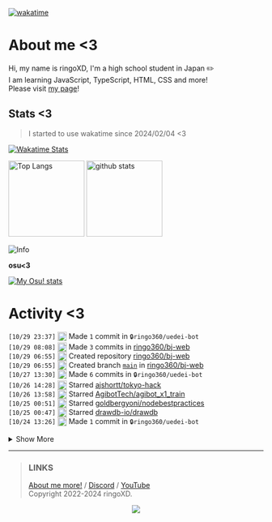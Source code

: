 [![wakatime](https://wakatime.com/badge/user/018d71ab-3f96-48fe-973b-2f7b3d50ecc9.svg)](https://wakatime.com/@018d71ab-3f96-48fe-973b-2f7b3d50ecc9)

# About me <3
<!--
<a href="https://ringoxd.pages.dev"><img src="https://avatars.githubusercontent.com/u/105296365" align="right"></a>
-->

Hi, my name is ringoXD, I'm a high school student in Japan ✏️<br>
I am learning JavaScript, TypeScript, HTML, CSS and more!<br>
Please visit [my page](https://ringoxd.dev/)!

## Stats <3


> I started to use wakatime since 2024/02/04 <3

[![Wakatime Stats](https://github-readme-stats.vercel.app/api/wakatime?username=ringo360&layout=compact&theme=tokyonight)](https://wakatime.com/@ringo360)

<p align="left"> 
  <img alt="Top Langs" height="150px" src="https://github-readme-stats.vercel.app/api/top-langs/?username=ringo360&layout=compact&count_private=true&show_icons=true&theme=tokyonight&custom_title=Used%20Languages!" />
  <img alt="github stats" height="150px" src="https://github-readme-stats.vercel.app/api?username=ringo360&count_private=true&show_icons=true&show_icons=true&theme=tokyonight&custom_title=My%20stats%20<3" />
</p>

![Info](http://github-profile-summary-cards.vercel.app/api/cards/profile-details?username=ringo360&theme=tokyonight)


**osu<3**

[![My Osu! stats](https://osu-sig.vercel.app/card?user=P360Rythm&mode=std&lang=en&blur=6&animation=true&hue=307&mini=true)](https://osu.ppy.sh/users/24734251/)

<!--[![Github activity graph](https://github-readme-activity-graph.vercel.app/graph?username=ringo360&bg_color=000024&color=00ff00&line=8080ff&point=d0d0ff&area=true&hide_border=true)](https://github.com/ashutosh00710/github-readme-activity-graph)-->
<!--[![github-chart](https://github-chart.vercel.app/api?user=ringo360)]-->

# Activity <3
<!--START_SECTION:activity-->
`[10/29 23:37]` <img alt="📝" src="https://github.com/cheesits456/github-activity-readme/raw/master/icons/commit.png" align="top" height="18"> Made `1` commit in <span title="Private Repo">`🔒ringo360/uedei-bot`</span>  
`[10/29 08:08]` <img alt="📝" src="https://github.com/cheesits456/github-activity-readme/raw/master/icons/commit.png" align="top" height="18"> Made `3` commits in [ringo360/bj-web](https://github.com/ringo360/bj-web)  
`[10/29 06:55]` <img alt="➕" src="https://github.com/cheesits456/github-activity-readme/raw/master/icons/create-repo.png" align="top" height="18"> Created repository [ringo360/bj-web](https://github.com/ringo360/bj-web)  
`[10/29 06:55]` <img alt="📂" src="https://github.com/cheesits456/github-activity-readme/raw/master/icons/create-branch.png" align="top" height="18"> Created branch [`main`](https://github.com/ringo360/bj-web/tree/main) in [ringo360/bj-web](https://github.com/ringo360/bj-web)  
`[10/27 13:30]` <img alt="📝" src="https://github.com/cheesits456/github-activity-readme/raw/master/icons/commit.png" align="top" height="18"> Made `6` commits in <span title="Private Repo">`🔒ringo360/uedei-bot`</span>  
`[10/26 14:28]` <img alt="⭐" src="https://github.com/cheesits456/github-activity-readme/raw/master/icons/star.png" align="top" height="18"> Starred [ajshortt/tokyo-hack](https://github.com/ajshortt/tokyo-hack)  
`[10/26 13:58]` <img alt="⭐" src="https://github.com/cheesits456/github-activity-readme/raw/master/icons/star.png" align="top" height="18"> Starred [AgibotTech/agibot_x1_train](https://github.com/AgibotTech/agibot_x1_train)  
`[10/25 00:51]` <img alt="⭐" src="https://github.com/cheesits456/github-activity-readme/raw/master/icons/star.png" align="top" height="18"> Starred [goldbergyoni/nodebestpractices](https://github.com/goldbergyoni/nodebestpractices)  
`[10/25 00:47]` <img alt="⭐" src="https://github.com/cheesits456/github-activity-readme/raw/master/icons/star.png" align="top" height="18"> Starred [drawdb-io/drawdb](https://github.com/drawdb-io/drawdb)  
`[10/24 13:26]` <img alt="📝" src="https://github.com/cheesits456/github-activity-readme/raw/master/icons/commit.png" align="top" height="18"> Made `1` commit in <span title="Private Repo">`🔒ringo360/uedei-bot`</span>  

<details><summary>Show More</summary>

`[10/24 08:10]` <img alt="📝" src="https://github.com/cheesits456/github-activity-readme/raw/master/icons/commit.png" align="top" height="18"> Made `3` commits in [ringo360/canvas-asobi](https://github.com/ringo360/canvas-asobi)  
`[10/24 07:52]` <img alt="🗣" src="https://github.com/cheesits456/github-activity-readme/raw/master/icons/comment.png" align="top" height="18"> Commented on [`#1`](https://github.com//ringo360/discordpy-test/issues/1 'flake8 check failed') in [ringo360/discordpy-test](https://github.com/ringo360/discordpy-test)  
`[10/24 07:52]` <img alt="❗️" src="https://github.com/cheesits456/github-activity-readme/raw/master/icons/issue.png" align="top" height="18"> Closed issue [`#1`](https://github.com//ringo360/discordpy-test/issues/1 'flake8 check failed') in [ringo360/discordpy-test](https://github.com/ringo360/discordpy-test)  
`[10/24 07:51]` <img alt="📝" src="https://github.com/cheesits456/github-activity-readme/raw/master/icons/commit.png" align="top" height="18"> Made `3` commits in [ringo360/discordpy-test](https://github.com/ringo360/discordpy-test)  
`[10/24 07:40]` <img alt="❗️" src="https://github.com/cheesits456/github-activity-readme/raw/master/icons/issue.png" align="top" height="18"> Opened issue [`#1`](https://github.com//ringo360/discordpy-test/issues/1 'flake8 check failed') in [ringo360/discordpy-test](https://github.com/ringo360/discordpy-test)  
`[10/24 07:37]` <img alt="📝" src="https://github.com/cheesits456/github-activity-readme/raw/master/icons/commit.png" align="top" height="18"> Made `1` commit in [ringo360/discordpy-test](https://github.com/ringo360/discordpy-test)  
`[10/24 07:33]` <img alt="📂" src="https://github.com/cheesits456/github-activity-readme/raw/master/icons/create-branch.png" align="top" height="18"> Created branch [`main`](https://github.com/ringo360/discordpy-test/tree/main) in [ringo360/discordpy-test](https://github.com/ringo360/discordpy-test)  
`[10/24 07:33]` <img alt="➕" src="https://github.com/cheesits456/github-activity-readme/raw/master/icons/create-repo.png" align="top" height="18"> Created repository [ringo360/discordpy-test](https://github.com/ringo360/discordpy-test)  
`[10/24 06:40]` <img alt="⭐" src="https://github.com/cheesits456/github-activity-readme/raw/master/icons/star.png" align="top" height="18"> Starred [hiteshchoudhary/apihub](https://github.com/hiteshchoudhary/apihub)  
`[10/23 23:28]` <img alt="📝" src="https://github.com/cheesits456/github-activity-readme/raw/master/icons/commit.png" align="top" height="18"> Made `1` commit in [ringo360/purge-all](https://github.com/ringo360/purge-all)  
`[10/23 13:23]` <img alt="❗️" src="https://github.com/cheesits456/github-activity-readme/raw/master/icons/issue.png" align="top" height="18"> Opened issue `#6` in <span title="Private Repo">`🔒ringo360/uedei-bot`</span>  
`[10/23 13:21]` <img alt="📝" src="https://github.com/cheesits456/github-activity-readme/raw/master/icons/commit.png" align="top" height="18"> Made `10` commits in <span title="Private Repo">`🔒ringo360/uedei-bot`</span>  
`[10/22 08:10]` <img alt="📝" src="https://github.com/cheesits456/github-activity-readme/raw/master/icons/commit.png" align="top" height="18"> Made `3` commits in [ringo360/canvas-asobi](https://github.com/ringo360/canvas-asobi)  
`[10/22 07:25]` <img alt="⭐" src="https://github.com/cheesits456/github-activity-readme/raw/master/icons/star.png" align="top" height="18"> Starred [end3r/Gamedev-Canvas-workshop](https://github.com/end3r/Gamedev-Canvas-workshop)  
`[10/22 07:13]` <img alt="📝" src="https://github.com/cheesits456/github-activity-readme/raw/master/icons/commit.png" align="top" height="18"> Made `4` commits in [ringo360/canvas-asobi](https://github.com/ringo360/canvas-asobi)  
`[10/22 05:16]` <img alt="❗️" src="https://github.com/cheesits456/github-activity-readme/raw/master/icons/issue.png" align="top" height="18"> Opened issue `#5` in <span title="Private Repo">`🔒ringo360/uedei-bot`</span>  
`[10/22 04:45]` <img alt="⭐" src="https://github.com/cheesits456/github-activity-readme/raw/master/icons/star.png" align="top" height="18"> Starred [voids-top/docs](https://github.com/voids-top/docs)  
`[10/22 04:44]` <img alt="⭐" src="https://github.com/cheesits456/github-activity-readme/raw/master/icons/star.png" align="top" height="18"> Starred [omonukko/pix-chan-for-ts-js](https://github.com/omonukko/pix-chan-for-ts-js)  
`[10/22 04:44]` <img alt="⭐" src="https://github.com/cheesits456/github-activity-readme/raw/master/icons/star.png" align="top" height="18"> Starred [taka-4602/Pix-Chan](https://github.com/taka-4602/Pix-Chan)  
`[10/21 13:21]` <img alt="📝" src="https://github.com/cheesits456/github-activity-readme/raw/master/icons/commit.png" align="top" height="18"> Made `1` commit in <span title="Private Repo">`🔒ringo360/uedei-bot`</span>  
`[10/21 02:31]` <img alt="❗️" src="https://github.com/cheesits456/github-activity-readme/raw/master/icons/issue.png" align="top" height="18"> Opened issue `#4` in <span title="Private Repo">`🔒ringo360/uedei-bot`</span>  
`[10/21 02:27]` <img alt="❗️" src="https://github.com/cheesits456/github-activity-readme/raw/master/icons/issue.png" align="top" height="18"> Opened issue `#3` in <span title="Private Repo">`🔒ringo360/uedei-bot`</span>  
`[10/21 02:22]` <img alt="❗️" src="https://github.com/cheesits456/github-activity-readme/raw/master/icons/issue.png" align="top" height="18"> Opened issue `#2` in <span title="Private Repo">`🔒ringo360/uedei-bot`</span>  
`[10/21 02:14]` <img alt="❗️" src="https://github.com/cheesits456/github-activity-readme/raw/master/icons/issue.png" align="top" height="18"> Opened issue `#1` in <span title="Private Repo">`🔒ringo360/uedei-bot`</span>  
`[10/21 02:05]` <img alt="⭐" src="https://github.com/cheesits456/github-activity-readme/raw/master/icons/star.png" align="top" height="18"> Starred [YimMenu-Lua/Samurais-Scripts](https://github.com/YimMenu-Lua/Samurais-Scripts)  
`[10/21 02:05]` <img alt="⭐" src="https://github.com/cheesits456/github-activity-readme/raw/master/icons/star.png" align="top" height="18"> Starred [microsoft/BitNet](https://github.com/microsoft/BitNet)  
`[10/20 09:37]` <img alt="📝" src="https://github.com/cheesits456/github-activity-readme/raw/master/icons/commit.png" align="top" height="18"> Made `1` commit in <span title="Private Repo">`🔒ringo360/uedei-bot`</span>  
`[10/20 06:51]` <img alt="📂" src="https://github.com/cheesits456/github-activity-readme/raw/master/icons/create-branch.png" align="top" height="18"> Created branch `main` in <span title="Private Repo">`🔒ringo360/uedei-bot`</span>  
`[10/20 06:48]` <img alt="➕" src="https://github.com/cheesits456/github-activity-readme/raw/master/icons/create-repo.png" align="top" height="18"> Created repository <span title="Private Repo">`🔒ringo360/uedei-bot`</span>  
`[10/19 09:45]` <img alt="📝" src="https://github.com/cheesits456/github-activity-readme/raw/master/icons/commit.png" align="top" height="18"> Made `1` commit in [ringo360/CDN-v2](https://github.com/ringo360/CDN-v2)  
`[10/19 08:11]` <img alt="⭐" src="https://github.com/cheesits456/github-activity-readme/raw/master/icons/star.png" align="top" height="18"> Starred [vercel/hyper](https://github.com/vercel/hyper)  
`[10/17 11:17]` <img alt="📝" src="https://github.com/cheesits456/github-activity-readme/raw/master/icons/commit.png" align="top" height="18"> Made `1` commit in [ringo360/CDN-v2](https://github.com/ringo360/CDN-v2)  
`[10/17 11:17]` <img alt="❗️" src="https://github.com/cheesits456/github-activity-readme/raw/master/icons/issue.png" align="top" height="18"> Closed issue [`#2`](https://github.com//ringo360/CDN-v2/issues/2 'init.tsをつくる') in [ringo360/CDN-v2](https://github.com/ringo360/CDN-v2)  
`[10/17 04:25]` <img alt="❗️" src="https://github.com/cheesits456/github-activity-readme/raw/master/icons/issue.png" align="top" height="18"> Opened issue [`#2`](https://github.com//ringo360/CDN-v2/issues/2 'init.tsをつくる') in [ringo360/CDN-v2](https://github.com/ringo360/CDN-v2)  
`[10/17 04:24]` <img alt="📝" src="https://github.com/cheesits456/github-activity-readme/raw/master/icons/commit.png" align="top" height="18"> Made `2` commits in [ringo360/CDN-v2](https://github.com/ringo360/CDN-v2)  
`[10/17 02:45]` <img alt="📝" src="https://github.com/cheesits456/github-activity-readme/raw/master/icons/commit.png" align="top" height="18"> Made `1` commit in [TeamSekai/.github](https://github.com/TeamSekai/.github)  
`[10/17 02:43]` <img alt="📝" src="https://github.com/cheesits456/github-activity-readme/raw/master/icons/commit.png" align="top" height="18"> Made `1` commit in [TeamSekai/Sekai.Viewer](https://github.com/TeamSekai/Sekai.Viewer)  
`[10/17 02:41]` <img alt="🗣" src="https://github.com/cheesits456/github-activity-readme/raw/master/icons/comment.png" align="top" height="18"> Commented on [`f466be5`](https://github.com/TeamSekai/Sekai.Viewer/commit/f466be5edaba4c9e93a551bbd6208deb0ba2e4c4#commitcomment-148034846) in [TeamSekai/Sekai.Viewer](https://github.com/TeamSekai/Sekai.Viewer)  
`[10/17 02:40]` <img alt="📝" src="https://github.com/cheesits456/github-activity-readme/raw/master/icons/commit.png" align="top" height="18"> Made `1` commit in [TeamSekai/Sekai.Viewer](https://github.com/TeamSekai/Sekai.Viewer)  
`[10/17 02:36]` <img alt="📝" src="https://github.com/cheesits456/github-activity-readme/raw/master/icons/commit.png" align="top" height="18"> Made `1` commit in [TeamSekai/Sekai.Explode](https://github.com/TeamSekai/Sekai.Explode)  
`[10/16 01:40]` <img alt="❗️" src="https://github.com/cheesits456/github-activity-readme/raw/master/icons/issue.png" align="top" height="18"> Opened issue [`#1`](https://github.com//ringo360/CDN-v2/issues/1 'offsetの追加') in [ringo360/CDN-v2](https://github.com/ringo360/CDN-v2)  
`[10/15 10:03]` <img alt="➕" src="https://github.com/cheesits456/github-activity-readme/raw/master/icons/create-repo.png" align="top" height="18"> Created repository [ringo360/web-player](https://github.com/ringo360/web-player)  
`[10/15 10:03]` <img alt="📂" src="https://github.com/cheesits456/github-activity-readme/raw/master/icons/create-branch.png" align="top" height="18"> Created branch [`main`](https://github.com/ringo360/web-player/tree/main) in [ringo360/web-player](https://github.com/ringo360/web-player)  
`[10/15 08:14]` <img alt="📝" src="https://github.com/cheesits456/github-activity-readme/raw/master/icons/commit.png" align="top" height="18"> Made `6` commits in [ringo360/canvas-asobi](https://github.com/ringo360/canvas-asobi)  
`[10/14 23:48]` <img alt="⭐" src="https://github.com/cheesits456/github-activity-readme/raw/master/icons/star.png" align="top" height="18"> Starred [takejohn/aiscript-engine](https://github.com/takejohn/aiscript-engine)  
`[10/12 12:20]` <img alt="📝" src="https://github.com/cheesits456/github-activity-readme/raw/master/icons/commit.png" align="top" height="18"> Made `2` commits in [ringo360/1kb](https://github.com/ringo360/1kb)  
`[10/12 11:59]` <img alt="➕" src="https://github.com/cheesits456/github-activity-readme/raw/master/icons/create-repo.png" align="top" height="18"> Created repository [ringo360/1kb](https://github.com/ringo360/1kb)  
`[10/12 11:59]` <img alt="📂" src="https://github.com/cheesits456/github-activity-readme/raw/master/icons/create-branch.png" align="top" height="18"> Created branch [`main`](https://github.com/ringo360/1kb/tree/main) in [ringo360/1kb](https://github.com/ringo360/1kb)  
`[10/12 06:18]` <img alt="⭐" src="https://github.com/cheesits456/github-activity-readme/raw/master/icons/star.png" align="top" height="18"> Starred [iiordanov/remote-desktop-clients](https://github.com/iiordanov/remote-desktop-clients)  
`[10/11 09:19]` <img alt="⭐" src="https://github.com/cheesits456/github-activity-readme/raw/master/icons/star.png" align="top" height="18"> Starred [addi00000/empyrean](https://github.com/addi00000/empyrean)  
`[10/11 00:57]` <img alt="⭐" src="https://github.com/cheesits456/github-activity-readme/raw/master/icons/star.png" align="top" height="18"> Starred [yt-dlp/yt-dlp](https://github.com/yt-dlp/yt-dlp)  
`[10/10 05:24]` <img alt="➕" src="https://github.com/cheesits456/github-activity-readme/raw/master/icons/create-repo.png" align="top" height="18"> Created repository [ringo360/isSafeURL](https://github.com/ringo360/isSafeURL)  
`[10/10 05:24]` <img alt="📂" src="https://github.com/cheesits456/github-activity-readme/raw/master/icons/create-branch.png" align="top" height="18"> Created branch [`main`](https://github.com/ringo360/isSafeURL/tree/main) in [ringo360/isSafeURL](https://github.com/ringo360/isSafeURL)  
`[10/10 05:23]` <img alt="⭐" src="https://github.com/cheesits456/github-activity-readme/raw/master/icons/star.png" align="top" height="18"> Starred [ccbikai/loooooooooooooooooooooooooooooooooooooooooooooooooooooooooooooo.ong](https://github.com/ccbikai/loooooooooooooooooooooooooooooooooooooooooooooooooooooooooooooo.ong)  
`[10/08 08:10]` <img alt="📝" src="https://github.com/cheesits456/github-activity-readme/raw/master/icons/commit.png" align="top" height="18"> Made `6` commits in [ringo360/canvas-asobi](https://github.com/ringo360/canvas-asobi)  
`[10/08 07:07]` <img alt="📂" src="https://github.com/cheesits456/github-activity-readme/raw/master/icons/create-branch.png" align="top" height="18"> Created branch [`main`](https://github.com/ringo360/canvas-asobi/tree/main) in [ringo360/canvas-asobi](https://github.com/ringo360/canvas-asobi)  
`[10/08 07:07]` <img alt="➕" src="https://github.com/cheesits456/github-activity-readme/raw/master/icons/create-repo.png" align="top" height="18"> Created repository [ringo360/canvas-asobi](https://github.com/ringo360/canvas-asobi)  
`[10/08 05:15]` <img alt="⭐" src="https://github.com/cheesits456/github-activity-readme/raw/master/icons/star.png" align="top" height="18"> Starred [stackblitz/bolt.new](https://github.com/stackblitz/bolt.new)  
`[10/07 23:28]` <img alt="⭐" src="https://github.com/cheesits456/github-activity-readme/raw/master/icons/star.png" align="top" height="18"> Starred [otoneko1102/randplus-buffer](https://github.com/otoneko1102/randplus-buffer)  
`[10/06 11:29]` <img alt="📂" src="https://github.com/cheesits456/github-activity-readme/raw/master/icons/create-branch.png" align="top" height="18"> Created branch `main` in <span title="Private Repo">`🔒ringo360/RapidDos`</span>  
`[10/06 11:29]` <img alt="➕" src="https://github.com/cheesits456/github-activity-readme/raw/master/icons/create-repo.png" align="top" height="18"> Created repository <span title="Private Repo">`🔒ringo360/RapidDos`</span>  
`[10/06 09:03]` <img alt="⭐" src="https://github.com/cheesits456/github-activity-readme/raw/master/icons/star.png" align="top" height="18"> Starred [Team-BTMC/osu-radio](https://github.com/Team-BTMC/osu-radio)  
`[10/06 09:03]` <img alt="⭐" src="https://github.com/cheesits456/github-activity-readme/raw/master/icons/star.png" align="top" height="18"> Starred [otoneko1102/discord-userapp](https://github.com/otoneko1102/discord-userapp)  
`[10/05 19:03]` <img alt="📝" src="https://github.com/cheesits456/github-activity-readme/raw/master/icons/commit.png" align="top" height="18"> Made `2` commits in <span title="Private Repo">`🔒TeamSekai/Sekai.Viewer`</span>  
`[10/05 17:50]` <img alt="❗️" src="https://github.com/cheesits456/github-activity-readme/raw/master/icons/issue.png" align="top" height="18"> Closed issue `#1` in <span title="Private Repo">`🔒TeamSekai/Sekai.Viewer`</span>  
`[10/05 17:50]` <img alt="📝" src="https://github.com/cheesits456/github-activity-readme/raw/master/icons/commit.png" align="top" height="18"> Made `3` commits in <span title="Private Repo">`🔒TeamSekai/Sekai.Viewer`</span>  
`[10/05 09:37]` <img alt="📝" src="https://github.com/cheesits456/github-activity-readme/raw/master/icons/commit.png" align="top" height="18"> Made `9` commits in [ringo360/CDN-v2](https://github.com/ringo360/CDN-v2)  
`[10/03 12:42]` <img alt="⭐" src="https://github.com/cheesits456/github-activity-readme/raw/master/icons/star.png" align="top" height="18"> Starred [skick1234/DisTube](https://github.com/skick1234/DisTube)  
`[10/03 04:39]` <img alt="⭐" src="https://github.com/cheesits456/github-activity-readme/raw/master/icons/star.png" align="top" height="18"> Starred [EndstoneMC/endstone](https://github.com/EndstoneMC/endstone)  
`[10/02 12:05]` <img alt="📝" src="https://github.com/cheesits456/github-activity-readme/raw/master/icons/commit.png" align="top" height="18"> Made `2` commits in [ringo360/djs-tutorial](https://github.com/ringo360/djs-tutorial)  
`[10/02 11:24]` <img alt="⭐" src="https://github.com/cheesits456/github-activity-readme/raw/master/icons/star.png" align="top" height="18"> Starred [elviswolcott/seti-icons](https://github.com/elviswolcott/seti-icons)  
`[10/02 10:09]` <img alt="⭐" src="https://github.com/cheesits456/github-activity-readme/raw/master/icons/star.png" align="top" height="18"> Starred [hatoo/oha](https://github.com/hatoo/oha)  
`[10/02 09:27]` <img alt="📝" src="https://github.com/cheesits456/github-activity-readme/raw/master/icons/commit.png" align="top" height="18"> Made `3` commits in [ringo360/Rust-HelloWorld](https://github.com/ringo360/Rust-HelloWorld)  
`[10/02 08:17]` <img alt="📂" src="https://github.com/cheesits456/github-activity-readme/raw/master/icons/create-branch.png" align="top" height="18"> Created branch [`main`](https://github.com/ringo360/Rust-HelloWorld/tree/main) in [ringo360/Rust-HelloWorld](https://github.com/ringo360/Rust-HelloWorld)  
`[10/02 08:17]` <img alt="➕" src="https://github.com/cheesits456/github-activity-readme/raw/master/icons/create-repo.png" align="top" height="18"> Created repository [ringo360/Rust-HelloWorld](https://github.com/ringo360/Rust-HelloWorld)  
`[10/02 07:06]` <img alt="📝" src="https://github.com/cheesits456/github-activity-readme/raw/master/icons/commit.png" align="top" height="18"> Made `3` commits in [ringo360/djs-docs](https://github.com/ringo360/djs-docs)  
`[10/01 11:47]` <img alt="⭐" src="https://github.com/cheesits456/github-activity-readme/raw/master/icons/star.png" align="top" height="18"> Starred [NaeCqde/email-worker-discord](https://github.com/NaeCqde/email-worker-discord)  
`[09/30 04:09]` <img alt="📝" src="https://github.com/cheesits456/github-activity-readme/raw/master/icons/commit.png" align="top" height="18"> Made `3` commits in <span title="Private Repo">`🔒ringo360/Simplest-Dos`</span>  
`[09/30 02:44]` <img alt="➕" src="https://github.com/cheesits456/github-activity-readme/raw/master/icons/create-repo.png" align="top" height="18"> Created repository <span title="Private Repo">`🔒ringo360/Simplest-Dos`</span>  
`[09/30 02:44]` <img alt="📂" src="https://github.com/cheesits456/github-activity-readme/raw/master/icons/create-branch.png" align="top" height="18"> Created branch `main` in <span title="Private Repo">`🔒ringo360/Simplest-Dos`</span>  
`[09/30 01:45]` <img alt="📝" src="https://github.com/cheesits456/github-activity-readme/raw/master/icons/commit.png" align="top" height="18"> Made `3` commits in <span title="Private Repo">`🔒ringo360/Verify`</span>  
`[09/30 00:08]` <img alt="⭐" src="https://github.com/cheesits456/github-activity-readme/raw/master/icons/star.png" align="top" height="18"> Starred [VectorClient/Releases](https://github.com/VectorClient/Releases)  
`[09/29 13:08]` <img alt="⭐" src="https://github.com/cheesits456/github-activity-readme/raw/master/icons/star.png" align="top" height="18"> Starred [ysdragon/StreamBot](https://github.com/ysdragon/StreamBot)  
`[09/26 05:55]` <img alt="⭐" src="https://github.com/cheesits456/github-activity-readme/raw/master/icons/star.png" align="top" height="18"> Starred [TKperson/Nuking-Discord-Server-Bot-Nuke-Bot](https://github.com/TKperson/Nuking-Discord-Server-Bot-Nuke-Bot)  
`[09/25 05:24]` <img alt="⭐" src="https://github.com/cheesits456/github-activity-readme/raw/master/icons/star.png" align="top" height="18"> Starred [VadimBoev/FlappyBird](https://github.com/VadimBoev/FlappyBird)  
`[09/24 14:28]` <img alt="⭐" src="https://github.com/cheesits456/github-activity-readme/raw/master/icons/star.png" align="top" height="18"> Starred [Kolhax/Vape-V4-Crack](https://github.com/Kolhax/Vape-V4-Crack)  
`[09/24 14:11]` <img alt="🗣" src="https://github.com/cheesits456/github-activity-readme/raw/master/icons/comment.png" align="top" height="18"> Commented on [`#1159`](https://github.com//sindresorhus/execa/issues/1159 'How do I fix ERR_PACKAGE_PATH_NOT_EXPORTED ?') in [sindresorhus/execa](https://github.com/sindresorhus/execa)  
`[09/24 14:11]` <img alt="❗️" src="https://github.com/cheesits456/github-activity-readme/raw/master/icons/issue.png" align="top" height="18"> Closed issue [`#1159`](https://github.com//sindresorhus/execa/issues/1159 'How do I fix ERR_PACKAGE_PATH_NOT_EXPORTED ?') in [sindresorhus/execa](https://github.com/sindresorhus/execa)  
`[09/24 14:09]` <img alt="📝" src="https://github.com/cheesits456/github-activity-readme/raw/master/icons/commit.png" align="top" height="18"> Made `1` commit in [ringo360/exec-trigger](https://github.com/ringo360/exec-trigger)  
`[09/24 06:57]` <img alt="📝" src="https://github.com/cheesits456/github-activity-readme/raw/master/icons/commit.png" align="top" height="18"> Made `1` commit in [ringo360/wakeup-and-sleep-frontend](https://github.com/ringo360/wakeup-and-sleep-frontend)  
`[09/23 15:33]` <img alt="📝" src="https://github.com/cheesits456/github-activity-readme/raw/master/icons/commit.png" align="top" height="18"> Made `3` commits in <span title="Private Repo">`🔒ringo360/Verify`</span>  
`[09/23 14:06]` <img alt="🗣" src="https://github.com/cheesits456/github-activity-readme/raw/master/icons/comment.png" align="top" height="18"> Commented on [`#1159`](https://github.com//sindresorhus/execa/issues/1159 'How do I fix ERR_PACKAGE_PATH_NOT_EXPORTED ?') in [sindresorhus/execa](https://github.com/sindresorhus/execa)  
`[09/23 02:10]` <img alt="⭐" src="https://github.com/cheesits456/github-activity-readme/raw/master/icons/star.png" align="top" height="18"> Starred [hUwUtao/Iris](https://github.com/hUwUtao/Iris)  
`[09/23 02:01]` <img alt="🗣" src="https://github.com/cheesits456/github-activity-readme/raw/master/icons/comment.png" align="top" height="18"> Commented on [`#1159`](https://github.com//sindresorhus/execa/issues/1159 'How do I fix ERR_PACKAGE_PATH_NOT_EXPORTED ?') in [sindresorhus/execa](https://github.com/sindresorhus/execa)  
`[09/22 16:35]` <img alt="📝" src="https://github.com/cheesits456/github-activity-readme/raw/master/icons/commit.png" align="top" height="18"> Made `1` commit in <span title="Private Repo">`🔒ringo360/Verify`</span>  
`[09/22 07:14]` <img alt="❗️" src="https://github.com/cheesits456/github-activity-readme/raw/master/icons/issue.png" align="top" height="18"> Opened issue [`#1159`](https://github.com//sindresorhus/execa/issues/1159 'How to fix ERR_PACKAGE_PATH_NOT_EXPORTED ?') in [sindresorhus/execa](https://github.com/sindresorhus/execa)  
`[09/22 07:09]` <img alt="📝" src="https://github.com/cheesits456/github-activity-readme/raw/master/icons/commit.png" align="top" height="18"> Made `2` commits in <span title="Private Repo">`🔒ringo360/exec-trigger`</span>  
`[09/22 06:04]` <img alt="⭐" src="https://github.com/cheesits456/github-activity-readme/raw/master/icons/star.png" align="top" height="18"> Starred [sindresorhus/execa](https://github.com/sindresorhus/execa)  
`[09/22 03:59]` <img alt="📂" src="https://github.com/cheesits456/github-activity-readme/raw/master/icons/create-branch.png" align="top" height="18"> Created branch [`master`](https://github.com/ringo360/djs-docs/tree/master) in [ringo360/djs-docs](https://github.com/ringo360/djs-docs)  
`[09/22 03:59]` <img alt="➕" src="https://github.com/cheesits456/github-activity-readme/raw/master/icons/create-repo.png" align="top" height="18"> Created repository [ringo360/djs-docs](https://github.com/ringo360/djs-docs)  
`[09/21 14:13]` <img alt="📂" src="https://github.com/cheesits456/github-activity-readme/raw/master/icons/create-branch.png" align="top" height="18"> Created branch `master` in <span title="Private Repo">`🔒ringo360/exec-trigger`</span>  
`[09/21 14:11]` <img alt="➕" src="https://github.com/cheesits456/github-activity-readme/raw/master/icons/create-repo.png" align="top" height="18"> Created repository <span title="Private Repo">`🔒ringo360/exec-trigger`</span>  
`[09/21 13:57]` <img alt="📂" src="https://github.com/cheesits456/github-activity-readme/raw/master/icons/create-branch.png" align="top" height="18"> Created branch [`feature/discord-notify`](https://github.com/ringo360/f5si-autoupdater/tree/feature/discord-notify) in [ringo360/f5si-autoupdater](https://github.com/ringo360/f5si-autoupdater)  
`[09/21 13:57]` <img alt="❗️" src="https://github.com/cheesits456/github-activity-readme/raw/master/icons/issue.png" align="top" height="18"> Opened issue [`#2`](https://github.com//ringo360/f5si-autoupdater/issues/2 'Discordへの通知') in [ringo360/f5si-autoupdater](https://github.com/ringo360/f5si-autoupdater)  
`[09/21 13:56]` <img alt="📂" src="https://github.com/cheesits456/github-activity-readme/raw/master/icons/create-branch.png" align="top" height="18"> Created branch [`feature/send-req`](https://github.com/ringo360/f5si-autoupdater/tree/feature/send-req) in [ringo360/f5si-autoupdater](https://github.com/ringo360/f5si-autoupdater)  
`[09/21 13:55]` <img alt="❗️" src="https://github.com/cheesits456/github-activity-readme/raw/master/icons/issue.png" align="top" height="18"> Opened issue [`#1`](https://github.com//ringo360/f5si-autoupdater/issues/1 '(私的利用のための)外部サーバーとの連携') in [ringo360/f5si-autoupdater](https://github.com/ringo360/f5si-autoupdater)  
`[09/21 13:53]` <img alt="📝" src="https://github.com/cheesits456/github-activity-readme/raw/master/icons/commit.png" align="top" height="18"> Made `5` commits in [ringo360/f5si-autoupdater](https://github.com/ringo360/f5si-autoupdater)  
`[09/20 08:57]` <img alt="📂" src="https://github.com/cheesits456/github-activity-readme/raw/master/icons/create-branch.png" align="top" height="18"> Created branch [`main`](https://github.com/ringo360/ifconfig-edge/tree/main) in [ringo360/ifconfig-edge](https://github.com/ringo360/ifconfig-edge)  
`[09/20 08:57]` <img alt="➕" src="https://github.com/cheesits456/github-activity-readme/raw/master/icons/create-repo.png" align="top" height="18"> Created repository [ringo360/ifconfig-edge](https://github.com/ringo360/ifconfig-edge)  
`[09/19 13:18]` <img alt="⭐" src="https://github.com/cheesits456/github-activity-readme/raw/master/icons/star.png" align="top" height="18"> Starred [arkenfox/user.js](https://github.com/arkenfox/user.js)  
`[09/19 09:23]` <img alt="➕" src="https://github.com/cheesits456/github-activity-readme/raw/master/icons/create-repo.png" align="top" height="18"> Created repository [ringo360/f5si-autoupdater](https://github.com/ringo360/f5si-autoupdater)  
`[09/19 09:23]` <img alt="📂" src="https://github.com/cheesits456/github-activity-readme/raw/master/icons/create-branch.png" align="top" height="18"> Created branch [`main`](https://github.com/ringo360/f5si-autoupdater/tree/main) in [ringo360/f5si-autoupdater](https://github.com/ringo360/f5si-autoupdater)  
`[09/19 08:07]` <img alt="⭐" src="https://github.com/cheesits456/github-activity-readme/raw/master/icons/star.png" align="top" height="18"> Starred [NixOS/nixpkgs](https://github.com/NixOS/nixpkgs)  
`[09/19 07:41]` <img alt="📝" src="https://github.com/cheesits456/github-activity-readme/raw/master/icons/commit.png" align="top" height="18"> Made `1` commit in [ringo360/wakeup-and-sleep-frontend](https://github.com/ringo360/wakeup-and-sleep-frontend)  
`[09/19 00:01]` <img alt="⭐" src="https://github.com/cheesits456/github-activity-readme/raw/master/icons/star.png" align="top" height="18"> Starred [mirielnet/lisna-web](https://github.com/mirielnet/lisna-web)  
`[09/18 23:16]` <img alt="⭐" src="https://github.com/cheesits456/github-activity-readme/raw/master/icons/star.png" align="top" height="18"> Starred [leerob/next-saas-starter](https://github.com/leerob/next-saas-starter)  
`[09/16 07:20]` <img alt="📝" src="https://github.com/cheesits456/github-activity-readme/raw/master/icons/commit.png" align="top" height="18"> Made `6` commits in [ringo360/wakeup-and-sleep-frontend](https://github.com/ringo360/wakeup-and-sleep-frontend)  
`[09/16 04:39]` <img alt="📝" src="https://github.com/cheesits456/github-activity-readme/raw/master/icons/commit.png" align="top" height="18"> Made `3` commits in [ringo360/latency-test](https://github.com/ringo360/latency-test)  
`[09/15 17:41]` <img alt="📂" src="https://github.com/cheesits456/github-activity-readme/raw/master/icons/create-branch.png" align="top" height="18"> Created branch [`master`](https://github.com/ringo360/latency-test/tree/master) in [ringo360/latency-test](https://github.com/ringo360/latency-test)  
`[09/15 17:41]` <img alt="➕" src="https://github.com/cheesits456/github-activity-readme/raw/master/icons/create-repo.png" align="top" height="18"> Created repository [ringo360/latency-test](https://github.com/ringo360/latency-test)  
`[09/15 10:44]` <img alt="📝" src="https://github.com/cheesits456/github-activity-readme/raw/master/icons/commit.png" align="top" height="18"> Made `1` commit in <span title="Private Repo">`🔒ringo360/Quick-VCNuker`</span>  
`[09/15 09:23]` <img alt="📂" src="https://github.com/cheesits456/github-activity-readme/raw/master/icons/create-branch.png" align="top" height="18"> Created branch `main` in <span title="Private Repo">`🔒ringo360/Quick-VCNuker`</span>  
`[09/15 09:23]` <img alt="➕" src="https://github.com/cheesits456/github-activity-readme/raw/master/icons/create-repo.png" align="top" height="18"> Created repository <span title="Private Repo">`🔒ringo360/Quick-VCNuker`</span>  
`[09/15 07:26]` <img alt="📂" src="https://github.com/cheesits456/github-activity-readme/raw/master/icons/create-branch.png" align="top" height="18"> Created branch `master` in <span title="Private Repo">`🔒TeamOasisMC/Website`</span>  
`[09/15 07:26]` <img alt="➕" src="https://github.com/cheesits456/github-activity-readme/raw/master/icons/create-repo.png" align="top" height="18"> Created repository <span title="Private Repo">`🔒TeamOasisMC/Website`</span>  
`[09/15 07:25]` <img alt="📝" src="https://github.com/cheesits456/github-activity-readme/raw/master/icons/commit.png" align="top" height="18"> Made `1` commit in [ringo360/Java_tamesi](https://github.com/ringo360/Java_tamesi)  
`[09/14 23:43]` <img alt="⭐" src="https://github.com/cheesits456/github-activity-readme/raw/master/icons/star.png" align="top" height="18"> Starred [DevLeoko/AdvancedBan](https://github.com/DevLeoko/AdvancedBan)  
`[09/14 23:36]` <img alt="⭐" src="https://github.com/cheesits456/github-activity-readme/raw/master/icons/star.png" align="top" height="18"> Starred [TheNewEconomy/EconomyCore](https://github.com/TheNewEconomy/EconomyCore)  
`[09/14 07:01]` <img alt="🗣" src="https://github.com/cheesits456/github-activity-readme/raw/master/icons/comment.png" align="top" height="18"> Commented on [`#459`](https://github.com//shalldie/vscode-background/issues/459 '[Bug Report] 最新的code-insider 1.94.0中，插件失效') in [shalldie/vscode-background](https://github.com/shalldie/vscode-background)  
`[09/13 00:18]` <img alt="⭐" src="https://github.com/cheesits456/github-activity-readme/raw/master/icons/star.png" align="top" height="18"> Starred [reklamajansimiz/diep.io-hacks-cheats-mods](https://github.com/reklamajansimiz/diep.io-hacks-cheats-mods)  
`[09/13 00:01]` <img alt="⭐" src="https://github.com/cheesits456/github-activity-readme/raw/master/icons/star.png" align="top" height="18"> Starred [Walkoud/raidbotdiscord](https://github.com/Walkoud/raidbotdiscord)  
`[09/12 09:55]` <img alt="📝" src="https://github.com/cheesits456/github-activity-readme/raw/master/icons/commit.png" align="top" height="18"> Made `4` commits in <span title="Private Repo">`🔒ringo360/selfbot`</span>  
`[09/12 08:10]` <img alt="📝" src="https://github.com/cheesits456/github-activity-readme/raw/master/icons/commit.png" align="top" height="18"> Made `3` commits in [ringo360/wakeup-and-sleep-frontend](https://github.com/ringo360/wakeup-and-sleep-frontend)  
`[09/12 06:51]` <img alt="🗣" src="https://github.com/cheesits456/github-activity-readme/raw/master/icons/comment.png" align="top" height="18"> Commented on [`#7`](https://github.com//ringo360/wakeup-and-sleep-frontend/issues/7 '睡眠時間の目標を決められるようにする') in [ringo360/wakeup-and-sleep-frontend](https://github.com/ringo360/wakeup-and-sleep-frontend)  
`[09/12 06:51]` <img alt="❗️" src="https://github.com/cheesits456/github-activity-readme/raw/master/icons/issue.png" align="top" height="18"> Closed issue [`#7`](https://github.com//ringo360/wakeup-and-sleep-frontend/issues/7 '睡眠時間の目標を決められるようにする') in [ringo360/wakeup-and-sleep-frontend](https://github.com/ringo360/wakeup-and-sleep-frontend)  
`[09/12 06:51]` <img alt="❗️" src="https://github.com/cheesits456/github-activity-readme/raw/master/icons/issue.png" align="top" height="18"> Opened issue [`#10`](https://github.com//ringo360/wakeup-and-sleep-frontend/issues/10 'コード整理') in [ringo360/wakeup-and-sleep-frontend](https://github.com/ringo360/wakeup-and-sleep-frontend)  
`[09/12 06:47]` <img alt="📝" src="https://github.com/cheesits456/github-activity-readme/raw/master/icons/commit.png" align="top" height="18"> Made `1` commit in [ringo360/wakeup-and-sleep-frontend](https://github.com/ringo360/wakeup-and-sleep-frontend)  
`[09/12 00:27]` <img alt="❗️" src="https://github.com/cheesits456/github-activity-readme/raw/master/icons/issue.png" align="top" height="18"> Opened issue `#2` in <span title="Private Repo">`🔒ringo360/selfbot`</span>  
`[09/12 00:26]` <img alt="❗️" src="https://github.com/cheesits456/github-activity-readme/raw/master/icons/issue.png" align="top" height="18"> Opened issue `#1` in <span title="Private Repo">`🔒ringo360/selfbot`</span>  
`[09/12 00:09]` <img alt="⭐" src="https://github.com/cheesits456/github-activity-readme/raw/master/icons/star.png" align="top" height="18"> Starred [defineprogramming/phindapidocs](https://github.com/defineprogramming/phindapidocs)  
`[09/11 12:00]` <img alt="📝" src="https://github.com/cheesits456/github-activity-readme/raw/master/icons/commit.png" align="top" height="18"> Made `3` commits in <span title="Private Repo">`🔒ringo360/blog`</span>  
`[09/10 09:48]` <img alt="📂" src="https://github.com/cheesits456/github-activity-readme/raw/master/icons/create-branch.png" align="top" height="18"> Created branch [`master`](https://github.com/ringo360/Java_tamesi/tree/master) in [ringo360/Java_tamesi](https://github.com/ringo360/Java_tamesi)  
`[09/10 09:48]` <img alt="➕" src="https://github.com/cheesits456/github-activity-readme/raw/master/icons/create-repo.png" align="top" height="18"> Created repository [ringo360/Java_tamesi](https://github.com/ringo360/Java_tamesi)  
`[09/10 08:02]` <img alt="📝" src="https://github.com/cheesits456/github-activity-readme/raw/master/icons/commit.png" align="top" height="18"> Made `8` commits in [ringo360/wakeup-and-sleep-frontend](https://github.com/ringo360/wakeup-and-sleep-frontend)  
`[09/09 12:32]` <img alt="🗣" src="https://github.com/cheesits456/github-activity-readme/raw/master/icons/comment.png" align="top" height="18"> Commented on [`#6`](https://github.com//ringo360/wakeup-and-sleep-frontend/issues/6 '誤った操作の取り消し') in [ringo360/wakeup-and-sleep-frontend](https://github.com/ringo360/wakeup-and-sleep-frontend)  
`[09/09 12:32]` <img alt="❗️" src="https://github.com/cheesits456/github-activity-readme/raw/master/icons/issue.png" align="top" height="18"> Closed issue [`#6`](https://github.com//ringo360/wakeup-and-sleep-frontend/issues/6 '誤った操作の取り消し') in [ringo360/wakeup-and-sleep-frontend](https://github.com/ringo360/wakeup-and-sleep-frontend)  
`[09/09 12:32]` <img alt="❗️" src="https://github.com/cheesits456/github-activity-readme/raw/master/icons/issue.png" align="top" height="18"> Closed issue [`#9`](https://github.com//ringo360/wakeup-and-sleep-frontend/issues/9 '起床・睡眠・朝食ボタンを用意する + 手動で日付を入力可能にする') in [ringo360/wakeup-and-sleep-frontend](https://github.com/ringo360/wakeup-and-sleep-frontend)  
`[09/09 11:26]` <img alt="❗️" src="https://github.com/cheesits456/github-activity-readme/raw/master/icons/issue.png" align="top" height="18"> Closed issue [`#8`](https://github.com//ringo360/wakeup-and-sleep-frontend/issues/8 '朝食のチェックボックス+コメント') in [ringo360/wakeup-and-sleep-frontend](https://github.com/ringo360/wakeup-and-sleep-frontend)  
`[09/09 11:26]` <img alt="📝" src="https://github.com/cheesits456/github-activity-readme/raw/master/icons/commit.png" align="top" height="18"> Made `1` commit in [ringo360/wakeup-and-sleep-frontend](https://github.com/ringo360/wakeup-and-sleep-frontend)  
`[09/09 06:25]` <img alt="❗️" src="https://github.com/cheesits456/github-activity-readme/raw/master/icons/issue.png" align="top" height="18"> Opened issue [`#14`](https://github.com//ringo360/wakeup-and-sleep-app/issues/14 'GET /v1/sleepで渡すデータをサーバーサイドで処理する') in [ringo360/wakeup-and-sleep-app](https://github.com/ringo360/wakeup-and-sleep-app)  
`[09/09 02:11]` <img alt="🗣" src="https://github.com/cheesits456/github-activity-readme/raw/master/icons/comment.png" align="top" height="18"> Commented on [`#8`](https://github.com//ringo360/wakeup-and-sleep-frontend/issues/8 '朝食のチェックボックス+コメント') in [ringo360/wakeup-and-sleep-frontend](https://github.com/ringo360/wakeup-and-sleep-frontend)  
`[09/09 02:11]` <img alt="🗣" src="https://github.com/cheesits456/github-activity-readme/raw/master/icons/comment.png" align="top" height="18"> Commented on [`#8`](https://github.com//ringo360/wakeup-and-sleep-frontend/issues/8 '朝食のチェックボックス+コメント') in [ringo360/wakeup-and-sleep-frontend](https://github.com/ringo360/wakeup-and-sleep-frontend)  
`[09/08 07:47]` <img alt="📝" src="https://github.com/cheesits456/github-activity-readme/raw/master/icons/commit.png" align="top" height="18"> Made `10` commits in [ringo360/wakeup-and-sleep-frontend](https://github.com/ringo360/wakeup-and-sleep-frontend)  
`[09/07 06:39]` <img alt="📂" src="https://github.com/cheesits456/github-activity-readme/raw/master/icons/create-branch.png" align="top" height="18"> Created branch `main` in <span title="Private Repo">`🔒ringo360/antifilter-instance`</span>  
`[09/07 06:39]` <img alt="➕" src="https://github.com/cheesits456/github-activity-readme/raw/master/icons/create-repo.png" align="top" height="18"> Created repository <span title="Private Repo">`🔒ringo360/antifilter-instance`</span>  
`[09/06 06:13]` <img alt="➕" src="https://github.com/cheesits456/github-activity-readme/raw/master/icons/create-repo.png" align="top" height="18"> Created repository [ringo360/websocket-test](https://github.com/ringo360/websocket-test)  
`[09/06 06:13]` <img alt="📂" src="https://github.com/cheesits456/github-activity-readme/raw/master/icons/create-branch.png" align="top" height="18"> Created branch [`main`](https://github.com/ringo360/websocket-test/tree/main) in [ringo360/websocket-test](https://github.com/ringo360/websocket-test)  
`[09/05 22:48]` <img alt="⭐" src="https://github.com/cheesits456/github-activity-readme/raw/master/icons/star.png" align="top" height="18"> Starred [mirielnet/web](https://github.com/mirielnet/web)  
`[09/04 12:53]` <img alt="🗣" src="https://github.com/cheesits456/github-activity-readme/raw/master/icons/comment.png" align="top" height="18"> Commented on `#1` in <span title="Private Repo">`🔒NaeCqde/okazuri_bot`</span>  
`[09/04 12:52]` <img alt="📝" src="https://github.com/cheesits456/github-activity-readme/raw/master/icons/commit.png" align="top" height="18"> Made `1` commit in <span title="Private Repo">`🔒NaeCqde/okazuri_bot`</span>  
`[09/04 04:22]` <img alt="📝" src="https://github.com/cheesits456/github-activity-readme/raw/master/icons/commit.png" align="top" height="18"> Made `1` commit in <span title="Private Repo">`🔒ringo360/selfbot`</span>  
`[09/03 23:39]` <img alt="⭐" src="https://github.com/cheesits456/github-activity-readme/raw/master/icons/star.png" align="top" height="18"> Starred [RustScan/RustScan](https://github.com/RustScan/RustScan)  
`[09/02 16:04]` <img alt="📝" src="https://github.com/cheesits456/github-activity-readme/raw/master/icons/commit.png" align="top" height="18"> Made `5` commits in <span title="Private Repo">`🔒NaeCqde/okazuri_bot`</span>  
`[09/01 11:17]` <img alt="📂" src="https://github.com/cheesits456/github-activity-readme/raw/master/icons/create-branch.png" align="top" height="18"> Created branch [`main`](https://github.com/ringo360/mc-status-cli/tree/main) in [ringo360/mc-status-cli](https://github.com/ringo360/mc-status-cli)  
`[09/01 11:17]` <img alt="➕" src="https://github.com/cheesits456/github-activity-readme/raw/master/icons/create-repo.png" align="top" height="18"> Created repository [ringo360/mc-status-cli](https://github.com/ringo360/mc-status-cli)  
`[09/01 07:47]` <img alt="📂" src="https://github.com/cheesits456/github-activity-readme/raw/master/icons/create-branch.png" align="top" height="18"> Created branch `feature/add-sites` in <span title="Private Repo">`🔒NaeCqde/okazuri_bot`</span>  
`[09/01 04:48]` <img alt="📝" src="https://github.com/cheesits456/github-activity-readme/raw/master/icons/commit.png" align="top" height="18"> Made `3` commits in [ringo360/raknet-scanner](https://github.com/ringo360/raknet-scanner)  
`[08/30 16:05]` <img alt="📝" src="https://github.com/cheesits456/github-activity-readme/raw/master/icons/commit.png" align="top" height="18"> Made `3` commits in [ringo360/purge-all](https://github.com/ringo360/purge-all)  
`[08/30 07:54]` <img alt="📝" src="https://github.com/cheesits456/github-activity-readme/raw/master/icons/commit.png" align="top" height="18"> Made `2` commits in [ringo360/wakeup-and-sleep-frontend](https://github.com/ringo360/wakeup-and-sleep-frontend)  
`[08/30 07:08]` <img alt="📝" src="https://github.com/cheesits456/github-activity-readme/raw/master/icons/commit.png" align="top" height="18"> Made `7` commits in [ringo360/wakeup-and-sleep-app](https://github.com/ringo360/wakeup-and-sleep-app)  
`[08/30 06:46]` <img alt="📝" src="https://github.com/cheesits456/github-activity-readme/raw/master/icons/commit.png" align="top" height="18"> Made `2` commits in [ringo360/wakeup-and-sleep-frontend](https://github.com/ringo360/wakeup-and-sleep-frontend)  
`[08/29 16:36]` <img alt="⭐" src="https://github.com/cheesits456/github-activity-readme/raw/master/icons/star.png" align="top" height="18"> Starred [SkidderMC/FDPClient](https://github.com/SkidderMC/FDPClient)  
`[08/29 14:42]` <img alt="📝" src="https://github.com/cheesits456/github-activity-readme/raw/master/icons/commit.png" align="top" height="18"> Made `12` commits in [ringo360/wakeup-and-sleep-frontend](https://github.com/ringo360/wakeup-and-sleep-frontend)  
`[08/29 10:44]` <img alt="🗣" src="https://github.com/cheesits456/github-activity-readme/raw/master/icons/comment.png" align="top" height="18"> Commented on [`#1`](https://github.com//ringo360/purge-all/issues/1 '@ts-ignore、消してください') in [ringo360/purge-all](https://github.com/ringo360/purge-all)  
`[08/29 10:44]` <img alt="❗️" src="https://github.com/cheesits456/github-activity-readme/raw/master/icons/issue.png" align="top" height="18"> Closed issue [`#1`](https://github.com//ringo360/purge-all/issues/1 '@ts-ignore、消してください') in [ringo360/purge-all](https://github.com/ringo360/purge-all)  
`[08/29 04:01]` <img alt="🎉" src="https://github.com/cheesits456/github-activity-readme/raw/master/icons/merge.png" align="top" height="18"> Merged PR [`#2`](https://github.com//ringo360/purge-all/pull/2 'Fix: TypeCheck') in [ringo360/purge-all](https://github.com/ringo360/purge-all)  
`[08/29 04:01]` <img alt="📝" src="https://github.com/cheesits456/github-activity-readme/raw/master/icons/commit.png" align="top" height="18"> Made `2` commits in [ringo360/purge-all](https://github.com/ringo360/purge-all)  
`[08/29 04:00]` <img alt="🔍" src="https://github.com/cheesits456/github-activity-readme/raw/master/icons/review.png" align="top" height="18"> Reviewed [`#2`](https://github.com//ringo360/purge-all/pull/2 'Fix: TypeCheck') in [ringo360/purge-all](https://github.com/ringo360/purge-all)  
`[08/29 02:40]` <img alt="❗️" src="https://github.com/cheesits456/github-activity-readme/raw/master/icons/issue.png" align="top" height="18"> Opened issue [`#1`](https://github.com//ringo360/purge-all/issues/1 '@ts-ignore、消してください') in [ringo360/purge-all](https://github.com/ringo360/purge-all)  
`[08/28 17:47]` <img alt="📝" src="https://github.com/cheesits456/github-activity-readme/raw/master/icons/commit.png" align="top" height="18"> Made `3` commits in [ringo360/purge-all](https://github.com/ringo360/purge-all)  
`[08/28 14:51]` <img alt="➕" src="https://github.com/cheesits456/github-activity-readme/raw/master/icons/create-repo.png" align="top" height="18"> Created repository [ringo360/purge-all](https://github.com/ringo360/purge-all)  
`[08/28 14:51]` <img alt="📂" src="https://github.com/cheesits456/github-activity-readme/raw/master/icons/create-branch.png" align="top" height="18"> Created branch [`main`](https://github.com/ringo360/purge-all/tree/main) in [ringo360/purge-all](https://github.com/ringo360/purge-all)  
`[08/28 14:50]` <img alt="📝" src="https://github.com/cheesits456/github-activity-readme/raw/master/icons/commit.png" align="top" height="18"> Made `2` commits in [ringo360/wakeup-and-sleep-frontend](https://github.com/ringo360/wakeup-and-sleep-frontend)  
`[08/28 14:50]` <img alt="📝" src="https://github.com/cheesits456/github-activity-readme/raw/master/icons/commit.png" align="top" height="18"> Made `2` commits in [ringo360/wakeup-and-sleep-app](https://github.com/ringo360/wakeup-and-sleep-app)  
`[08/28 09:54]` <img alt="📝" src="https://github.com/cheesits456/github-activity-readme/raw/master/icons/commit.png" align="top" height="18"> Made `1` commit in [ringo360/vpngate-checker](https://github.com/ringo360/vpngate-checker)  
`[08/28 09:03]` <img alt="📝" src="https://github.com/cheesits456/github-activity-readme/raw/master/icons/commit.png" align="top" height="18"> Made `5` commits in [ringo360/wakeup-and-sleep-frontend](https://github.com/ringo360/wakeup-and-sleep-frontend)  
`[08/27 08:50]` <img alt="📝" src="https://github.com/cheesits456/github-activity-readme/raw/master/icons/commit.png" align="top" height="18"> Made `1` commit in [ringo360/wakeup-and-sleep-app](https://github.com/ringo360/wakeup-and-sleep-app)  
`[08/26 23:00]` <img alt="⭐" src="https://github.com/cheesits456/github-activity-readme/raw/master/icons/star.png" align="top" height="18"> Starred [sarperavci/CloudflareBypassForScraping](https://github.com/sarperavci/CloudflareBypassForScraping)  
`[08/26 06:36]` <img alt="⭐" src="https://github.com/cheesits456/github-activity-readme/raw/master/icons/star.png" align="top" height="18"> Starred [zen-browser/desktop](https://github.com/zen-browser/desktop)  
`[08/24 13:42]` <img alt="🗣" src="https://github.com/cheesits456/github-activity-readme/raw/master/icons/comment.png" align="top" height="18"> Commented on [`#1`](https://github.com//ringo360/SimpleDos/issues/1 'いけないんだ:angry:') in [ringo360/SimpleDos](https://github.com/ringo360/SimpleDos)  
`[08/24 13:41]` <img alt="⭐" src="https://github.com/cheesits456/github-activity-readme/raw/master/icons/star.png" align="top" height="18"> Starred [1-Rasky-1/kansibot-rewrite](https://github.com/1-Rasky-1/kansibot-rewrite)  
`[08/24 05:39]` <img alt="❗️" src="https://github.com/cheesits456/github-activity-readme/raw/master/icons/issue.png" align="top" height="18"> Opened issue [`#9`](https://github.com//ringo360/wakeup-and-sleep-frontend/issues/9 '起床・睡眠・朝食ボタンを用意する + 手動で日付を入力可能にする') in [ringo360/wakeup-and-sleep-frontend](https://github.com/ringo360/wakeup-and-sleep-frontend)  
`[08/24 03:22]` <img alt="⭐" src="https://github.com/cheesits456/github-activity-readme/raw/master/icons/star.png" align="top" height="18"> Starred [crashmax-dev/fireworks-js](https://github.com/crashmax-dev/fireworks-js)  
`[08/24 02:01]` <img alt="📝" src="https://github.com/cheesits456/github-activity-readme/raw/master/icons/commit.png" align="top" height="18"> Made `2` commits in [ringo360/wakeup-and-sleep-frontend](https://github.com/ringo360/wakeup-and-sleep-frontend)  
`[08/24 01:48]` <img alt="📝" src="https://github.com/cheesits456/github-activity-readme/raw/master/icons/commit.png" align="top" height="18"> Made `1` commit in [ringo360/wakeup-and-sleep-app](https://github.com/ringo360/wakeup-and-sleep-app)  
`[08/23 13:45]` <img alt="❗️" src="https://github.com/cheesits456/github-activity-readme/raw/master/icons/issue.png" align="top" height="18"> Closed issue [`#13`](https://github.com//ringo360/wakeup-and-sleep-app/issues/13 '就寝と起床の処理をひっくり返す') in [ringo360/wakeup-and-sleep-app](https://github.com/ringo360/wakeup-and-sleep-app)  
`[08/23 13:45]` <img alt="📝" src="https://github.com/cheesits456/github-activity-readme/raw/master/icons/commit.png" align="top" height="18"> Made `2` commits in [ringo360/wakeup-and-sleep-frontend](https://github.com/ringo360/wakeup-and-sleep-frontend)  
`[08/23 12:23]` <img alt="⭐" src="https://github.com/cheesits456/github-activity-readme/raw/master/icons/star.png" align="top" height="18"> Starred [rhinobase/hono-rate-limiter](https://github.com/rhinobase/hono-rate-limiter)  
`[08/23 10:41]` <img alt="📝" src="https://github.com/cheesits456/github-activity-readme/raw/master/icons/commit.png" align="top" height="18"> Made `1` commit in [ringo360/quickDeleter](https://github.com/ringo360/quickDeleter)  
`[08/23 09:52]` <img alt="📝" src="https://github.com/cheesits456/github-activity-readme/raw/master/icons/commit.png" align="top" height="18"> Made `3` commits in [ringo360/wakeup-and-sleep-frontend](https://github.com/ringo360/wakeup-and-sleep-frontend)  
`[08/22 23:26]` <img alt="⭐" src="https://github.com/cheesits456/github-activity-readme/raw/master/icons/star.png" align="top" height="18"> Starred [EbookFoundation/free-programming-books](https://github.com/EbookFoundation/free-programming-books)  
`[08/22 23:26]` <img alt="⭐" src="https://github.com/cheesits456/github-activity-readme/raw/master/icons/star.png" align="top" height="18"> Starred [kamranahmedse/developer-roadmap](https://github.com/kamranahmedse/developer-roadmap)  
`[08/22 23:10]` <img alt="❗️" src="https://github.com/cheesits456/github-activity-readme/raw/master/icons/issue.png" align="top" height="18"> Closed issue [`#1`](https://github.com//ringo360/wakeup-and-sleep-frontend/issues/1 '就寝・起床の連続押しを阻止する') in [ringo360/wakeup-and-sleep-frontend](https://github.com/ringo360/wakeup-and-sleep-frontend)  
`[08/22 23:10]` <img alt="🗣" src="https://github.com/cheesits456/github-activity-readme/raw/master/icons/comment.png" align="top" height="18"> Commented on [`#1`](https://github.com//ringo360/wakeup-and-sleep-frontend/issues/1 '就寝・起床の連続押しを阻止する') in [ringo360/wakeup-and-sleep-frontend](https://github.com/ringo360/wakeup-and-sleep-frontend)  
`[08/22 23:09]` <img alt="🗣" src="https://github.com/cheesits456/github-activity-readme/raw/master/icons/comment.png" align="top" height="18"> Commented on [`#4`](https://github.com//ringo360/wakeup-and-sleep-frontend/issues/4 'ログインページの垢作成ボタンの位置') in [ringo360/wakeup-and-sleep-frontend](https://github.com/ringo360/wakeup-and-sleep-frontend)  
`[08/22 23:09]` <img alt="❗️" src="https://github.com/cheesits456/github-activity-readme/raw/master/icons/issue.png" align="top" height="18"> Closed issue [`#4`](https://github.com//ringo360/wakeup-and-sleep-frontend/issues/4 'ログインページの垢作成ボタンの位置') in [ringo360/wakeup-and-sleep-frontend](https://github.com/ringo360/wakeup-and-sleep-frontend)  
`[08/22 23:09]` <img alt="🗣" src="https://github.com/cheesits456/github-activity-readme/raw/master/icons/comment.png" align="top" height="18"> Commented on [`#5`](https://github.com//ringo360/wakeup-and-sleep-frontend/issues/5 'String contains non ISO-8859-1 code point.') in [ringo360/wakeup-and-sleep-frontend](https://github.com/ringo360/wakeup-and-sleep-frontend)  
`[08/22 23:09]` <img alt="❗️" src="https://github.com/cheesits456/github-activity-readme/raw/master/icons/issue.png" align="top" height="18"> Closed issue [`#5`](https://github.com//ringo360/wakeup-and-sleep-frontend/issues/5 'String contains non ISO-8859-1 code point.') in [ringo360/wakeup-and-sleep-frontend](https://github.com/ringo360/wakeup-and-sleep-frontend)  
`[08/22 14:12]` <img alt="⭐" src="https://github.com/cheesits456/github-activity-readme/raw/master/icons/star.png" align="top" height="18"> Starred [wheremyfoodat/Panda3DS](https://github.com/wheremyfoodat/Panda3DS)  
`[08/22 13:44]` <img alt="📝" src="https://github.com/cheesits456/github-activity-readme/raw/master/icons/commit.png" align="top" height="18"> Made `1` commit in [ringo360/quickDeleter](https://github.com/ringo360/quickDeleter)  
`[08/22 13:33]` <img alt="⭐" src="https://github.com/cheesits456/github-activity-readme/raw/master/icons/star.png" align="top" height="18"> Starred [shadps4-emu/shadPS4](https://github.com/shadps4-emu/shadPS4)  
`[08/22 08:15]` <img alt="❗️" src="https://github.com/cheesits456/github-activity-readme/raw/master/icons/issue.png" align="top" height="18"> Opened issue [`#13`](https://github.com//ringo360/wakeup-and-sleep-app/issues/13 '就寝と起床の処理をひっくり返す') in [ringo360/wakeup-and-sleep-app](https://github.com/ringo360/wakeup-and-sleep-app)  
`[08/22 08:15]` <img alt="❗️" src="https://github.com/cheesits456/github-activity-readme/raw/master/icons/issue.png" align="top" height="18"> Opened issue [`#12`](https://github.com//ringo360/wakeup-and-sleep-app/issues/12 'Invalid Date') in [ringo360/wakeup-and-sleep-app](https://github.com/ringo360/wakeup-and-sleep-app)  
`[08/22 08:14]` <img alt="📝" src="https://github.com/cheesits456/github-activity-readme/raw/master/icons/commit.png" align="top" height="18"> Made `1` commit in [ringo360/wakeup-and-sleep-app](https://github.com/ringo360/wakeup-and-sleep-app)  
`[08/22 08:14]` <img alt="📝" src="https://github.com/cheesits456/github-activity-readme/raw/master/icons/commit.png" align="top" height="18"> Made `1` commit in [ringo360/wakeup-and-sleep-frontend](https://github.com/ringo360/wakeup-and-sleep-frontend)  
`[08/22 08:01]` <img alt="📝" src="https://github.com/cheesits456/github-activity-readme/raw/master/icons/commit.png" align="top" height="18"> Made `1` commit in [ringo360/wakeup-and-sleep-app](https://github.com/ringo360/wakeup-and-sleep-app)  
`[08/22 07:58]` <img alt="📝" src="https://github.com/cheesits456/github-activity-readme/raw/master/icons/commit.png" align="top" height="18"> Made `2` commits in [ringo360/wakeup-and-sleep-frontend](https://github.com/ringo360/wakeup-and-sleep-frontend)  
`[08/22 07:54]` <img alt="📝" src="https://github.com/cheesits456/github-activity-readme/raw/master/icons/commit.png" align="top" height="18"> Made `7` commits in [ringo360/wakeup-and-sleep-app](https://github.com/ringo360/wakeup-and-sleep-app)  
`[08/22 07:32]` <img alt="📝" src="https://github.com/cheesits456/github-activity-readme/raw/master/icons/commit.png" align="top" height="18"> Made `2` commits in [ringo360/wakeup-and-sleep-frontend](https://github.com/ringo360/wakeup-and-sleep-frontend)  
`[08/21 08:58]` <img alt="🗣" src="https://github.com/cheesits456/github-activity-readme/raw/master/icons/comment.png" align="top" height="18"> Commented on [`#1`](https://github.com//ringo360/SimpleDos/issues/1 'いけないんだ:angry:') in [ringo360/SimpleDos](https://github.com/ringo360/SimpleDos)  
`[08/21 08:43]` <img alt="📝" src="https://github.com/cheesits456/github-activity-readme/raw/master/icons/commit.png" align="top" height="18"> Made `3` commits in [ringo360/quickDeleter](https://github.com/ringo360/quickDeleter)  

</details>
<!--END_SECTION:activity-->

***

> ### LINKS
> [About me more!](https://ringoxd.dev/) / [Discord](https://ringoxd.dev/discord/) / [YouTube](https://www.youtube.com/@ringo360xd)<br>
> Copyright 2022-2024 ringoXD.

<p align="center"><img src="https://profile-counter.glitch.me/ringo360/count.svg" /></p>
